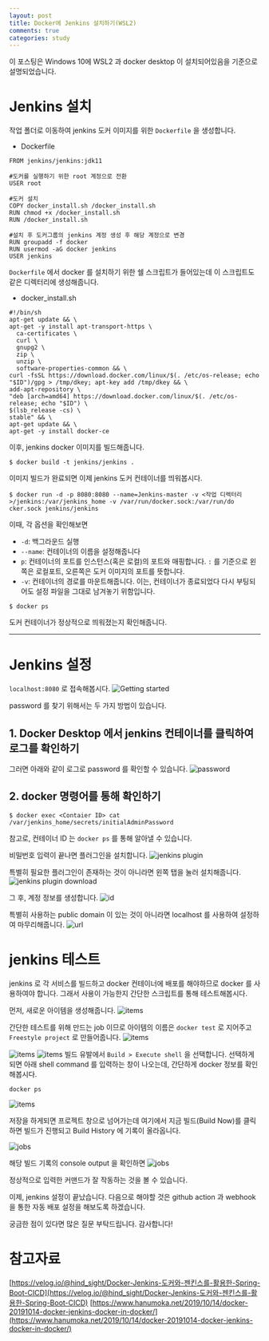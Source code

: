 ```yaml
---
layout: post
title: Docker에 Jenkins 설치하기(WSL2)
comments: true
categories: study
---
```


이 포스팅은 Windows 10에 WSL2 과 docker desktop 이 설치되어있음을 기준으로 설명되었습니다.

# Jenkins 설치

작업 폴더로 이동하여 jenkins 도커 이미지를 위한 `Dockerfile` 을 생성합니다.

* Dockerfile

```
FROM jenkins/jenkins:jdk11

#도커를 실행하기 위한 root 계정으로 전환
USER root

#도커 설치
COPY docker_install.sh /docker_install.sh
RUN chmod +x /docker_install.sh
RUN /docker_install.sh

#설치 후 도커그룹의 jenkins 계정 생성 후 해당 계정으로 변경
RUN groupadd -f docker
RUN usermod -aG docker jenkins
USER jenkins
```

`Dockerfile` 에서 docker 를 설치하기 위한 쉘 스크립트가 들어있는데 이 스크립트도 같은 디렉터리에 생성해줍니다.

* docker_install.sh

```
#!/bin/sh
apt-get update && \
apt-get -y install apt-transport-https \
  ca-certificates \
  curl \
  gnupg2 \
  zip \
  unzip \
  software-properties-common && \
curl -fsSL https://download.docker.com/linux/$(. /etc/os-release; echo "$ID")/gpg > /tmp/dkey; apt-key add /tmp/dkey && \
add-apt-repository \
"deb [arch=amd64] https://download.docker.com/linux/$(. /etc/os-release; echo "$ID") \
$(lsb_release -cs) \
stable" && \
apt-get update && \
apt-get -y install docker-ce
```

이후, jenkins docker 이미지를 빌드해줍니다.

```
$ docker build -t jenkins/jenkins .
```

이미지 빌드가 완료되면 이제 jenkins 도커 컨테이너를 띄워봅시다.

```
$ docker run -d -p 8080:8080 --name=Jenkins-master -v <작업 디렉터리>/jenkins:/var/jenkins_home -v /var/run/docker.sock:/var/run/do
cker.sock jenkins/jenkins
```
이때, 각 옵션을 확인해보면
* `-d`: 백그라운드 실행
* `--name`: 컨테이너의 이름을 설정해줍니다
* `p`: 컨테이너의 포트를 인스턴스(혹은 로컬)의 포트와 매핑합니다. `:` 를 기준으로 왼쪽은 로컬포트, 오른쪽은 도커 이미지의 포트를 뜻합니다.
* `-v`: 컨테이너의 경로를 마운트해줍니다. 이는, 컨테이너가 종료되었다 다시 부팅되어도 설정 파일을 그대로 남겨놓기 위함입니다.

```
$ docker ps
```

도커 컨테이너가 정상적으로 띄워졌는지 확인해줍니다.

---

# Jenkins 설정

`localhost:8080` 로 접속해봅시다.
![Getting started](/images/jenkins/jenkins-started.png)

password 를 찾기 위해서는 두 가지 방법이 있습니다.
## 1. Docker Desktop 에서 jenkins 컨테이너를 클릭하여 로그를 확인하기
  그러면 아래와 같이 로그로 password 를 확인할 수 있습니다.
  ![password](/images/jenkins/jenkins-password.png)
## 2. docker 명령어를 통해 확인하기

 ```
 $ docker exec <Contaier ID> cat /var/jenkins_home/secrets/initialAdminPassword
 ```

참고로, 컨테이너 ID 는 `docker ps` 를 통해 알아낼 수 있습니다.

비밀번호 입력이 끝나면 플러그인을 설치합니다.
![jenkins plugin](/images/jenkins/jenkins-plugin.png)

특별히 필요한 플러그인이 존재하는 것이 아니라면 왼쪽 탭을 눌러 설치해줍니다.
![jenkins plugin download](/images/jenkins/jenkins-plugin-download.png)


그 후, 계정 정보를 생성합니다.
![id](/images/jenkins/jenkins-id.png)

특별히 사용하는 public domain 이 있는 것이 아니라면 localhost 를 사용하여 설정하여 마무리해줍니다.
![url](/images/jenkins/jenkins-url.png)

# jenkins 테스트

jenkins 로 각 서비스를 빌드하고 docker 컨테이너에 배포를 해야하므로 docker 를 사용하여야 합니다.
그래서 사용이 가능한지 간단한 스크립트를 통해 테스트해봅시다. 

먼저, 새로운 아이템을 생성해줍니다.
![items](/images/jenkins/jenkins-item.png)

간단한 테스트를 위해 만드는 job 이므로 아이템의 이름은 `docker test` 로 지어주고 `Freestyle project` 로 만들어줍니다.
![items](/images/jenkins/jenkins-item-1.png)

![items](/images/jenkins/jenkins-item-2.png)
![items](/images/jenkins/jenkins-item-3.png)
빌드 유발에서 `Build > Execute shell` 을 선택합니다. 선택하게 되면 아래 shell command 를 입력하는 창이 나오는데, 간단하게 docker 정보를 확인해봅시다.

```
docker ps
```

![items](/images/jenkins/jenkins-item-4.png)

저장을 하게되면 프로젝트 창으로 넘어가는데 여기에서 지금 빌드(Build Now)를 클릭하면 빌드가 진행되고 Build History 에 기록이 올라옵니다.

![jobs](/images/jenkins/jenkins-job-1.png)

해당 빌드 기록의 console output 을 확인하면 
![jobs](/images/jenkins/jenkins-job-2.png)

정상적으로 입력한 커맨드가 잘 작동하는 것을 볼 수 있습니다.

이제, jenkins 설정이 끝났습니다. 다음으로 해야할 것은 github action 과 webhook 을 통한 자동 배포 설정을 해보도록 하겠습니다.

궁금한 점이 있다면 많은 질문 부탁드립니다.
감사합니다!

# 참고자료
[https://velog.io/@hind_sight/Docker-Jenkins-도커와-젠킨스를-활용한-Spring-Boot-CICD](https://velog.io/@hind_sight/Docker-Jenkins-도커와-젠킨스를-활용한-Spring-Boot-CICD)
[https://www.hanumoka.net/2019/10/14/docker-20191014-docker-jenkins-docker-in-docker/](https://www.hanumoka.net/2019/10/14/docker-20191014-docker-jenkins-docker-in-docker/)